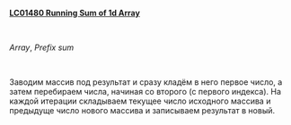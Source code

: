 <p>
<b><a href="https://leetcode.com/problems/running-sum-of-1d-array">LC01480 Running Sum of 1d Array</a></b>
</p>
​
<p>
<i>Array</i>, <i>Prefix sum</i>
</p>
​
<p>
Заводим массив под результат и сразу кладём в него первое число, а затем перебираем числа, начиная со второго (с первого индекса). На каждой итерации складываем текущее число исходного массива и предыдуще число нового массива и записываем результат в новый.
</p>
​